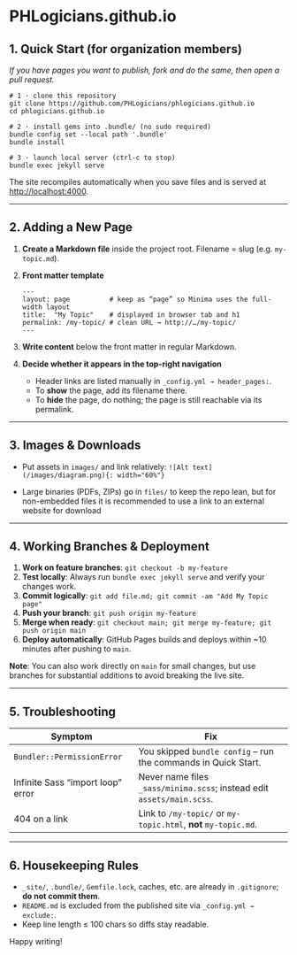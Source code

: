 # PHLogicians.github.io

## 1. Quick Start (for organization members)

*If you have pages you want to publish, fork and do the same, then open a pull request.*

```
# 1 · clone this repository
git clone https://github.com/PHLogicians/phlogicians.github.io
cd phlogicians.github.io

# 2 · install gems into .bundle/ (no sudo required)
bundle config set --local path '.bundle'
bundle install

# 3 · launch local server (ctrl-c to stop)
bundle exec jekyll serve
```

The site recompiles automatically when you save files and is served at <http://localhost:4000>.

---

## 2. Adding a New Page

1. **Create a Markdown file** inside the project root.
   Filename = slug (e.g. `my-topic.md`).

2. **Front matter template**

   ```
   ---
   layout: page          # keep as “page” so Minima uses the full-width layout
   title:  "My Topic"    # displayed in browser tab and h1
   permalink: /my-topic/ # clean URL → http://…/my-topic/
   ---
   ```

3. **Write content** below the front matter in regular Markdown.

4. **Decide whether it appears in the top-right navigation**
   - Header links are listed manually in `_config.yml → header_pages:`.
   - To **show** the page, add its filename there.
   - To **hide** the page, do nothing; the page is still reachable via its permalink.

---

## 3. Images & Downloads

- Put assets in `images/` and link relatively: `![Alt text](/images/diagram.png){: width="60%"}`

- Large binaries (PDFs, ZIPs) go in `files/` to keep the repo lean, but for non-embedded files it is recommended to use a link to an external website for download

---

## 4. Working Branches & Deployment

1. **Work on feature branches**: `git checkout -b my-feature`
2. **Test locally**: Always run `bundle exec jekyll serve` and verify your changes work.
3. **Commit logically**: `git add file.md; git commit -am "Add My Topic page"`
4. **Push your branch**: `git push origin my-feature`
5. **Merge when ready**: `git checkout main; git merge my-feature; git push origin main`
6. **Deploy automatically**: GitHub Pages builds and deploys within ~10 minutes after pushing to `main`.

**Note**: You can also work directly on `main` for small changes, but use branches for substantial additions to avoid breaking the live site.

---

## 5. Troubleshooting

| Symptom                           | Fix                                                               |
| --------------------------------- | ----------------------------------------------------------------- |
| `Bundler::PermissionError`        | You skipped `bundle config` – run the commands in Quick Start.    |
| Infinite Sass “import loop” error | Never name files `_sass/minima.scss`; instead edit `assets/main.scss`. |
| 404 on a link                     | Link to `/my-topic/` or `my-topic.html`, **not** `my-topic.md`.   |

---

## 6. Housekeeping Rules

* `_site/`, `.bundle/`, `Gemfile.lock`, caches, etc. are already in `.gitignore`; **do not commit them**.
* `README.md` is excluded from the published site via `_config.yml → exclude:`.
* Keep line length ≤ 100 chars so diffs stay readable.

Happy writing!
